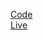 [Code](https://github.com/C25A3/Time-tracking-device)
<br>
[Live](https://c25a3.github.io/Time-tracking-device/)
